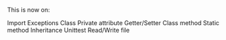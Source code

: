 This is now on:

Import
Exceptions
Class
Private attribute
Getter/Setter
Class method
Static method
Inheritance
Unittest
Read/Write file

